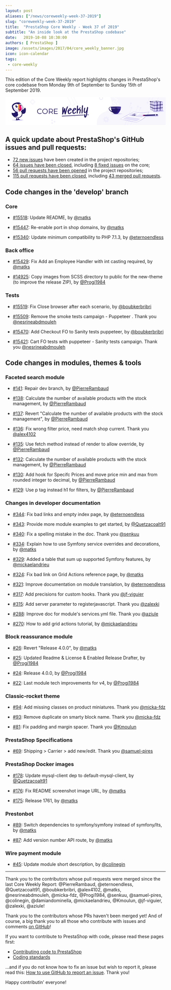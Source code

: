 ```yaml
---
layout: post
aliases: ["/news/coreweekly-week-37-2019"]
slug: "coreweekly-week-37-2019"
title:  "PrestaShop Core Weekly - Week 37 of 2019"
subtitle: "An inside look at the PrestaShop codebase"
date:   2019-10-08 10:30:00
authors: [ PrestaShop ]
image: /assets/images/2017/04/core_weekly_banner.jpg
icon: icon-calendar
tags:
 - core-weekly
---
```


This edition of the Core Weekly report highlights changes in PrestaShop's core codebase from Monday 9th of September to Sunday 15th of September 2019.

![Core Weekly banner](/assets/images/2018/12/banner-core-weekly.jpg)


## A quick update about PrestaShop's GitHub issues and pull requests:

- [72 new issues](https://github.com/search?q=org%3APrestaShop+is%3Apublic++-repo%3Aprestashop%2Fprestashop.github.io++is%3Aissue+created%3A2019-09-09..2019-09-15) have been created in the project repositories;
- [64 issues have been closed](https://github.com/search?q=org%3APrestaShop+is%3Apublic++-repo%3Aprestashop%2Fprestashop.github.io++is%3Aissue+closed%3A2019-09-09..2019-09-15), including [8 fixed issues](https://github.com/search?q=org%3APrestaShop+is%3Apublic++-repo%3Aprestashop%2Fprestashop.github.io++is%3Aissue+label%3Afixed+closed%3A2019-09-09..2019-09-15) on the core;
- [56 pull requests have been opened](https://github.com/search?q=org%3APrestaShop+is%3Apublic++-repo%3Aprestashop%2Fprestashop.github.io++is%3Apr+created%3A2019-09-09..2019-09-15) in the project repositories;
- [115 pull requests have been closed](https://github.com/search?q=org%3APrestaShop+is%3Apublic++-repo%3Aprestashop%2Fprestashop.github.io++is%3Apr+closed%3A2019-09-09..2019-09-15), including [43 merged pull requests](https://github.com/search?q=org%3APrestaShop+is%3Apublic++-repo%3Aprestashop%2Fprestashop.github.io++is%3Apr+merged%3A2019-09-09..2019-09-15).


## Code changes in the 'develop' branch

### Core

* [#15518](https://github.com/PrestaShop/PrestaShop/pull/15518): Update README, by [@matks](https://github.com/matks)

* [#15447](https://github.com/PrestaShop/PrestaShop/pull/15447): Re-enable port in shop domains, by [@matks](https://github.com/matks)

* [#15340](https://github.com/PrestaShop/PrestaShop/pull/15340): Update minimum compatibility to PHP 7.1.3, by [@eternoendless](https://github.com/eternoendless)

### Back office

* [#15429](https://github.com/PrestaShop/PrestaShop/pull/15429): Fix Add an Employee Handler with int casting required, by [@matks](https://github.com/matks)

* [#14925](https://github.com/PrestaShop/PrestaShop/pull/14925): Copy images from SCSS directory to public for the new-theme (to improve the release ZIP), by [@Progi1984](https://github.com/Progi1984)

### Tests

* [#15519](https://github.com/PrestaShop/PrestaShop/pull/15519): Fix Close browser after each scenario, by [@boubkerbribri](https://github.com/boubkerbribri)

* [#15509](https://github.com/PrestaShop/PrestaShop/pull/15509): Remove the smoke tests campaign - Puppeteer . Thank you [@nesrineabdmouleh](https://github.com/nesrineabdmouleh)

* [#15470](https://github.com/PrestaShop/PrestaShop/pull/15470): Add Checkout FO to Sanity tests puppeteer, by [@boubkerbribri](https://github.com/boubkerbribri)

* [#15421](https://github.com/PrestaShop/PrestaShop/pull/15421): Cart FO tests with puppeteer - Sanity tests campaign. Thank you [@nesrineabdmouleh](https://github.com/nesrineabdmouleh)

## Code changes in modules, themes & tools

### Faceted search module

* [#141](https://github.com/PrestaShop/ps_facetedsearch/pull/141): Repair dev branch, by [@PierreRambaud](https://github.com/PierreRambaud)

* [#138](https://github.com/PrestaShop/ps_facetedsearch/pull/138): Calculate the number of available products with the stock management, by [@PierreRambaud](https://github.com/PierreRambaud)

* [#137](https://github.com/PrestaShop/ps_facetedsearch/pull/137): Revert "Calculate the number of available products with the stock management", by [@PierreRambaud](https://github.com/PierreRambaud)

* [#136](https://github.com/PrestaShop/ps_facetedsearch/pull/136): Fix wrong filter price, need match shop current. Thank you [@alex4102](https://github.com/alex4102)

* [#135](https://github.com/PrestaShop/ps_facetedsearch/pull/135): Use fetch method instead of render to allow override, by [@PierreRambaud](https://github.com/PierreRambaud)

* [#132](https://github.com/PrestaShop/ps_facetedsearch/pull/132): Calculate the number of available products with the stock management, by [@PierreRambaud](https://github.com/PierreRambaud)

* [#130](https://github.com/PrestaShop/ps_facetedsearch/pull/130): Add hook for Specifc Prices and move price min and max from rounded integer to decimal, by [@PierreRambaud](https://github.com/PierreRambaud)

* [#129](https://github.com/PrestaShop/ps_facetedsearch/pull/129): Use p tag instead h1 for filters, by [@PierreRambaud](https://github.com/PierreRambaud)

### Changes in developer documentation

* [#344](https://github.com/PrestaShop/docs/pull/344): Fix bad links and empty index page, by [@eternoendless](https://github.com/eternoendless)

* [#343](https://github.com/PrestaShop/docs/pull/343): Provide more module examples to get started, by [@Quetzacoalt91](https://github.com/Quetzacoalt91)

* [#340](https://github.com/PrestaShop/docs/pull/340): Fix a spelling mistake in the doc. Thank you [@senkuu](https://github.com/senkuu)

* [#334](https://github.com/PrestaShop/docs/pull/334): Explain how to use Symfony service overrides and decorations, by [@matks](https://github.com/matks)

* [#329](https://github.com/PrestaShop/docs/pull/329): Added a table that sum up supported Symfony features, by [@mickaelandrieu](https://github.com/mickaelandrieu)

* [#324](https://github.com/PrestaShop/docs/pull/324): Fix bad link on Grid Actions reference page, by [@matks](https://github.com/matks)

* [#321](https://github.com/PrestaShop/docs/pull/321): Improve documentation on module translation, by [@eternoendless](https://github.com/eternoendless)

* [#317](https://github.com/PrestaShop/docs/pull/317): Add precisions for custom hooks. Thank you [@jf-viguier](https://github.com/jf-viguier)

* [#315](https://github.com/PrestaShop/docs/pull/315): Add server parameter to registerjavascript. Thank you [@zalexki](https://github.com/zalexki)

* [#288](https://github.com/PrestaShop/docs/pull/288): Improve doc for module's services.yml file. Thank you [@aziule](https://github.com/aziule)

* [#270](https://github.com/PrestaShop/docs/pull/270): How to add grid actions tutorial, by [@mickaelandrieu](https://github.com/mickaelandrieu)

### Block reassurance module

* [#26](https://github.com/PrestaShop/blockreassurance/pull/26): Revert "Release 4.0.0", by [@matks](https://github.com/matks)

* [#25](https://github.com/PrestaShop/blockreassurance/pull/25): Updated Readme & License & Enabled Release Drafter, by [@Progi1984](https://github.com/Progi1984)

* [#24](https://github.com/PrestaShop/blockreassurance/pull/24): Release 4.0.0, by [@Progi1984](https://github.com/Progi1984)

* [#22](https://github.com/PrestaShop/blockreassurance/pull/22): Last module tech improvements for v4, by [@Progi1984](https://github.com/Progi1984)

### Classic-rocket theme

* [#94](https://github.com/PrestaShop/classic-rocket/pull/94): Add missing classes on product miniatures. Thank you [@micka-fdz](https://github.com/micka-fdz)

* [#93](https://github.com/PrestaShop/classic-rocket/pull/93): Remove duplicate on smarty block name. Thank you [@micka-fdz](https://github.com/micka-fdz)

* [#81](https://github.com/PrestaShop/classic-rocket/pull/81): Fix padding and margin spacer. Thank you [@Kmoulun](https://github.com/Kmoulun)

### PrestaShop Specifications

* [#69](https://github.com/PrestaShop/prestashop-specs/pull/69): Shipping > Carrier > add new/edit. Thank you [@samuel-pires](https://github.com/samuel-pires)

### PrestaShop Docker images

* [#178](https://github.com/PrestaShop/docker/pull/178): Update mysql-client dep to default-mysql-client, by [@Quetzacoalt91](https://github.com/Quetzacoalt91)

* [#176](https://github.com/PrestaShop/docker/pull/176): Fix README screenshot image URL, by [@matks](https://github.com/matks)

* [#175](https://github.com/PrestaShop/docker/pull/175): Release 1761, by [@matks](https://github.com/matks)

### Prestonbot

* [#89](https://github.com/PrestaShop/prestonbot/pull/89): Switch dependencies to symfony/symfony instead of symfony/lts, by [@matks](https://github.com/matks)

* [#87](https://github.com/PrestaShop/prestonbot/pull/87): Add version number API route, by [@matks](https://github.com/matks)

### Wire payment module

* [#45](https://github.com/PrestaShop/ps_wirepayment/pull/45): Update module short description, by [@colinegin](https://github.com/colinegin)

<hr />

Thank you to the contributors whose pull requests were merged since the last Core Weekly Report: @PierreRambaud, @eternoendless, @Quetzacoalt91, @boubkerbribri, @alex4102, @matks, @nesrineabdmouleh, @micka-fdz, @Progi1984, @senkuu, @samuel-pires, @colinegin, @damiandominella, @mickaelandrieu, @Kmoulun, @jf-viguier, @zalexki, @aziule!

Thank you to the contributors whose PRs haven't been merged yet! And of course, a big thank you to all those who contribute with issues and comments [on GitHub](https://github.com/PrestaShop/PrestaShop)!

If you want to contribute to PrestaShop with code, please read these pages first:

 * [Contributing code to PrestaShop](https://devdocs.prestashop.com/1.7/contribute/contribution-guidelines/)
 * [Coding standards](https://devdocs.prestashop.com/1.7/development/coding-standards/)

...and if you do not know how to fix an issue but wish to report it, please read this: [How to use GitHub to report an issue](https://devdocs.prestashop.com/1.7/contribute/contribute-reporting-issues/). Thank you!

Happy contributin' everyone!

